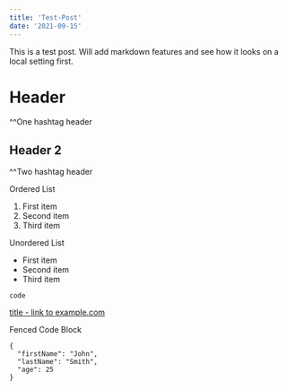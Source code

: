 ```yaml
---
title: 'Test-Post'
date: '2021-09-15'
---
```


This is a test post. Will add markdown features and see how it looks on a local setting first.

# Header
^^One hashtag header

## Header 2
^^Two hashtag header

Ordered List

1. First item
2. Second item
3. Third item

Unordered List

- First item
- Second item
- Third item

`code`

[title - link to example.com](https://www.example.com)

Fenced Code Block

```
{
  "firstName": "John",
  "lastName": "Smith",
  "age": 25
}
```
